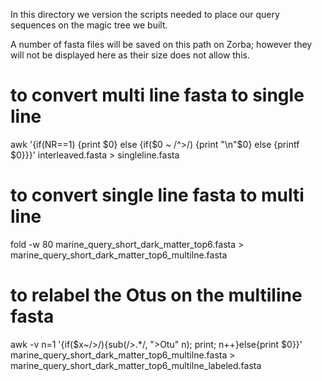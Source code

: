In this directory we version the scripts needed to place our query sequences on the magic tree we built. 

A number of fasta files will be saved on this path on Zorba; however they will not be displayed here 
as their size does not allow this. 



# to convert multi line fasta to single line
awk '{if(NR==1) {print $0} else {if($0 ~ /^>/) {print "\n"$0} else {printf $0}}}' interleaved.fasta > singleline.fasta




# to convert single line fasta to multi line
fold -w 80 marine_query_short_dark_matter_top6.fasta > marine_query_short_dark_matter_top6_multilne.fasta


# to relabel the Otus on the multiline fasta
awk -v n=1 '{if($x~/>/){sub(/>.*/, ">Otu" n); print; n++}else{print $0}}' marine_query_short_dark_matter_top6_multilne.fasta > marine_query_short_dark_matter_top6_multilne_labeled.fasta

